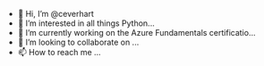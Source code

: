 - 👋 Hi, I’m @ceverhart
- 👀 I’m interested in all things Python...
- 🌱 I’m currently working on the Azure Fundamentals certificatio...
- 💞️ I’m looking to collaborate on ...
- 📫 How to reach me ...

<!---
ceverhart/ceverhart is a ✨ special ✨ repository because its `README.md` (this file) appears on your GitHub profile.
You can click the Preview link to take a look at your changes.
--->

